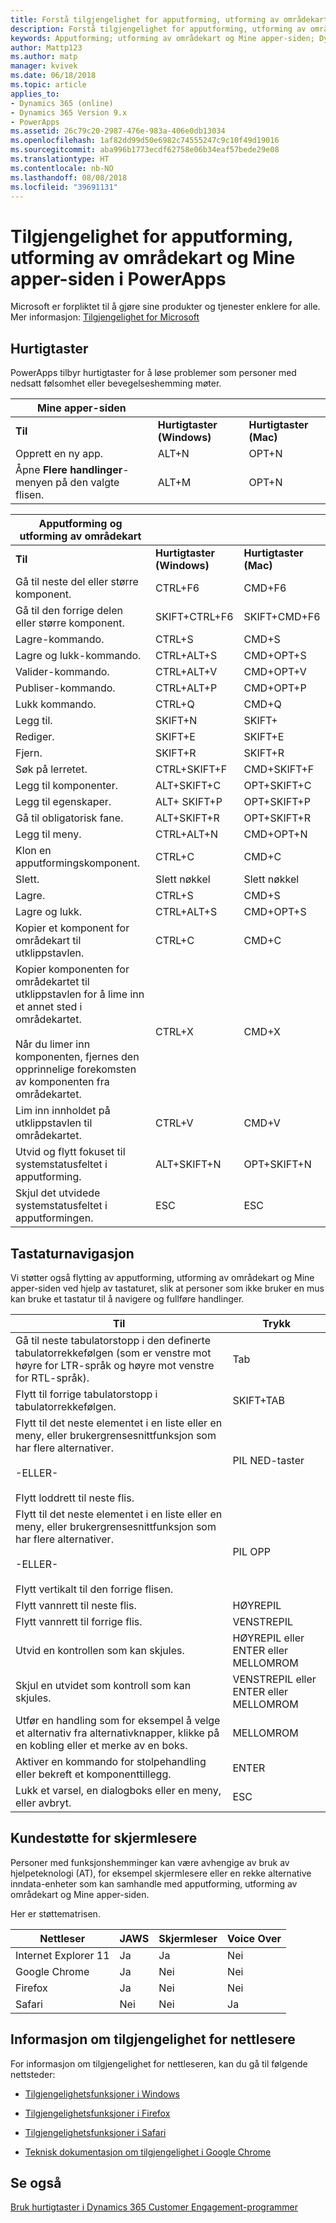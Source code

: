 ```yaml
---
title: Forstå tilgjengelighet for apputforming, utforming av områdekart og Mine apper-siden i PowerApps | Microsoft Docs
description: Forstå tilgjengelighet for apputforming, utforming av områdekart og Mine apper-siden i PowerApps
keywords: Apputforming; utforming av områdekart og Mine apper-siden; Dynamics 365
author: Mattp123
ms.author: matp
manager: kvivek
ms.date: 06/18/2018
ms.topic: article
applies_to:
- Dynamics 365 (online)
- Dynamics 365 Version 9.x
- PowerApps
ms.assetid: 26c79c20-2987-476e-983a-406e0db13034
ms.openlocfilehash: 1af82dd99d50e6982c74555247c9c10f49d19016
ms.sourcegitcommit: aba996b1773ecdf62758e06b34eaf57bede29e08
ms.translationtype: HT
ms.contentlocale: nb-NO
ms.lasthandoff: 08/08/2018
ms.locfileid: "39691131"
---
```

# <a name="accessibility-in-powerapps-app-designer-site-map-designer-and-my-apps-page"></a>Tilgjengelighet for apputforming, utforming av områdekart og Mine apper-siden i PowerApps

Microsoft er forpliktet til å gjøre sine produkter og tjenester enklere for alle. Mer informasjon: [Tilgjengelighet for Microsoft](http://www.microsoft.com/enable/default.aspx)  
  
  
## <a name="keyboard-shortcuts"></a>Hurtigtaster  
PowerApps tilbyr hurtigtaster for å løse problemer som personer med nedsatt følsomhet eller bevegelseshemming møter.  
  
|Mine apper-siden|||  
|------------------|-|-|  
|**Til**|**Hurtigtaster (Windows)**|**Hurtigtaster (Mac)**|  
|Opprett en ny app.|ALT+N|OPT+N|  
|Åpne **Flere handlinger**-menyen på den valgte flisen.|ALT+M|OPT+N|  


|Apputforming og utforming av områdekart|||  
|----------------------------------------|-|-|  
|**Til**|**Hurtigtaster (Windows)**|**Hurtigtaster (Mac)**|  
|Gå til neste del eller større komponent.|CTRL+F6|CMD+F6|  
|Gå til den forrige delen eller større komponent.|SKIFT+CTRL+F6|SKIFT+CMD+F6|  
|Lagre-kommando.|CTRL+S|CMD+S|  
|Lagre og lukk-kommando.|CTRL+ALT+S|CMD+OPT+S|  
|Valider-kommando.|CTRL+ALT+V|CMD+OPT+V|  
|Publiser-kommando.|CTRL+ALT+P|CMD+OPT+P|  
|Lukk kommando.|CTRL+Q|CMD+Q|  
|Legg til.|SKIFT+N|SKIFT+|  
|Rediger.|SKIFT+E|SKIFT+E|  
|Fjern.|SKIFT+R|SKIFT+R|
|Søk på lerretet.|CTRL+SKIFT+F|CMD+SKIFT+F|  
|Legg til komponenter.|ALT+SKIFT+C|OPT+SKIFT+C|  
|Legg til egenskaper.|ALT+ SKIFT+P|OPT+SKIFT+P|  
|Gå til obligatorisk fane.|ALT+SKIFT+R|OPT+SKIFT+R|  
|Legg til meny.|CTRL+ALT+N|CMD+OPT+N|  
|Klon en apputformingskomponent.|CTRL+C|CMD+C|  
|Slett.|Slett nøkkel|Slett nøkkel|  
|Lagre.|CTRL+S|CMD+S|  
|Lagre og lukk.|CTRL+ALT+S|CMD+OPT+S|  
|Kopier et komponent for områdekart til utklippstavlen.|CTRL+C|CMD+C|  
|Kopier komponenten for områdekartet til utklippstavlen for å lime inn et annet sted i områdekartet.<br /><br /> Når du limer inn komponenten, fjernes den opprinnelige forekomsten av komponenten fra områdekartet.|CTRL+X|CMD+X|  
|Lim inn innholdet på utklippstavlen til områdekartet.|CTRL+V|CMD+V|  
|Utvid og flytt fokuset til systemstatusfeltet i apputforming.|ALT+SKIFT+N|OPT+SKIFT+N|  
|Skjul det utvidede systemstatusfeltet i apputformingen.|ESC|ESC|  
  
## <a name="keyboard-navigation"></a>Tastaturnavigasjon  
 Vi støtter også flytting av apputforming, utforming av områdekart og Mine apper-siden ved hjelp av tastaturet, slik at personer som ikke bruker en mus kan bruke et tastatur til å navigere og fullføre handlinger.  
  
|Til|Trykk|  
|--------|-----------|  
|Gå til neste tabulatorstopp i den definerte tabulatorrekkefølgen (som er venstre mot høyre for LTR-språk og høyre mot venstre for RTL-språk).|Tab|  
|Flytt til forrige tabulatorstopp i tabulatorrekkefølgen.|SKIFT+TAB|  
|Flytt til det neste elementet i en liste eller en meny, eller brukergrensesnittfunksjon som har flere alternativer.<br /><br /> -ELLER-<br /><br /> Flytt loddrett til neste flis.|PIL NED-taster|  
|Flytt til det neste elementet i en liste eller en meny, eller brukergrensesnittfunksjon som har flere alternativer.<br /><br /> -ELLER-<br /><br /> Flytt vertikalt til den forrige flisen.|PIL OPP|  
|Flytt vannrett til neste flis.|HØYREPIL|  
|Flytt vannrett til forrige flis.|VENSTREPIL|  
|Utvid en kontrollen som kan skjules.|HØYREPIL eller ENTER eller MELLOMROM|  
|Skjul en utvidet som kontroll som kan skjules.|VENSTREPIL eller ENTER eller MELLOMROM|  
|Utfør en handling som for eksempel å velge et alternativ fra alternativknapper, klikke på en kobling eller et merke av en boks.|MELLOMROM|  
|Aktiver en kommando for stolpehandling eller bekreft et komponenttillegg.|ENTER|  
|Lukk et varsel, en dialogboks eller en meny, eller avbryt.|ESC|  
  
## <a name="screen-reader-support"></a>Kundestøtte for skjermlesere  
 Personer med funksjonshemminger kan være avhengige av bruk av hjelpeteknologi (AT), for eksempel skjermlesere eller en rekke alternative inndata-enheter som kan samhandle med apputforming, utforming av områdekart og Mine apper-siden.  
  
 Her er støttematrisen.  
  
|Nettleser|JAWS|Skjermleser|Voice Over|  
|-------------|----------|--------------|----------------|  
|Internet Explorer 11 |Ja|Ja|Nei|  
|Google Chrome |Ja|Nei|Nei|  
| Firefox |Ja|Nei|Nei|  
|Safari|Nei|Nei|Ja|  
  
## <a name="accessibility-info-for-browsers"></a>Informasjon om tilgjengelighet for nettlesere  
 For informasjon om tilgjengelighet for nettleseren, kan du gå til følgende nettsteder:  
  
  
-   [Tilgjengelighetsfunksjoner i Windows](http://www.microsoft.com/enable/products/ie9/default.aspx)  
  
-   [Tilgjengelighetsfunksjoner i Firefox](http://support.mozilla.org/kb/accessibility-features-firefox-make-firefox-and-we?redirectlocale=en-US&redirectslug=accessibility)  
  
-   [Tilgjengelighetsfunksjoner i Safari](http://www.apple.com/accessibility/)  
  
-   [Teknisk dokumentasjon om tilgjengelighet i Google Chrome](https://sites.google.com/a/chromium.org/dev/developers/design-documents/accessibility)

## <a name="see-also"></a>Se også

[Bruk hurtigtaster i Dynamics 365 Customer Engagement-programmer](https://docs.microsoft.com/en-us/dynamics365/customer-engagement/basics/keyboard-shortcuts)